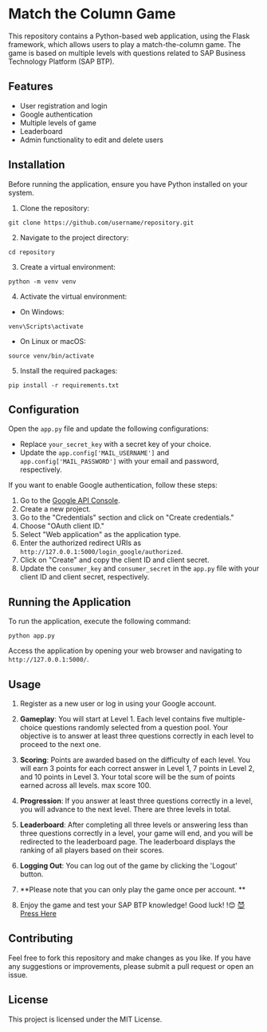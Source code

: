 Match the Column Game
=====================

This repository contains a Python-based web application, using the Flask framework, which allows users to play a match-the-column game. The game is based on multiple levels with questions related to SAP Business Technology Platform (SAP BTP).

Features
--------

-   User registration and login
-   Google authentication
-   Multiple levels of game
-   Leaderboard
-   Admin functionality to edit and delete users

Installation
------------

Before running the application, ensure you have Python installed on your system.

1. Clone the repository:

`git clone https://github.com/username/repository.git`

2. Navigate to the project directory:

`cd repository`

3. Create a virtual environment:

`python -m venv venv`

4. Activate the virtual environment:

-   On Windows:

`venv\Scripts\activate`

-   On Linux or macOS:

`source venv/bin/activate`

5. Install the required packages:

`pip install -r requirements.txt`

Configuration
-------------

Open the `app.py` file and update the following configurations:

-   Replace `your_secret_key` with a secret key of your choice.
-   Update the `app.config['MAIL_USERNAME']` and `app.config['MAIL_PASSWORD']` with your email and password, respectively.

If you want to enable Google authentication, follow these steps:

1.  Go to the [Google API Console](https://console.developers.google.com/).
2.  Create a new project.
3.  Go to the "Credentials" section and click on "Create credentials."
4.  Choose "OAuth client ID."
5.  Select "Web application" as the application type.
6.  Enter the authorized redirect URIs as `http://127.0.0.1:5000/login_google/authorized`.
7.  Click on "Create" and copy the client ID and client secret.
8.  Update the `consumer_key` and `consumer_secret` in the `app.py` file with your client ID and client secret, respectively.

Running the Application
-----------------------

To run the application, execute the following command:



`python app.py`

Access the application by opening your web browser and navigating to `http://127.0.0.1:5000/`.

Usage
-----

1.  Register as a new user or log in using your Google account.
2. **Gameplay**: You will start at Level 1. Each level contains five multiple-choice questions randomly selected from a question pool. Your objective is to answer at least three questions correctly in each level to proceed to the next one.

3. **Scoring**: Points are awarded based on the difficulty of each level. You will earn 3 points for each correct answer in Level 1, 7 points in Level 2, and 10 points in Level 3. Your total score will be the sum of points earned across all levels. max score 100.

4. **Progression**: If you answer at least three questions correctly in a level, you will advance to the next level. There are three levels in total.

5. **Leaderboard**: After completing all three levels or answering less than three questions correctly in a level, your game will end, and you will be redirected to the leaderboard page. The leaderboard displays the ranking of all players based on their scores.

6. **Logging Out**: You can log out of the game by clicking the 'Logout' button.

7. **Please note that you can only play the game once per account. **

8. Enjoy the game and test your SAP BTP knowledge! Good luck! !😊
[😈 Press Here ](https://statics.teams.cdn.office.net/evergreen-assets/personal-expressions/v2/assets/emoticons/smileeyes/default/60_f.png?v=v11)

Contributing
------------

Feel free to fork this repository and make changes as you like. If you have any suggestions or improvements, please submit a pull request or open an issue.

License
-------

This project is licensed under the MIT License.
